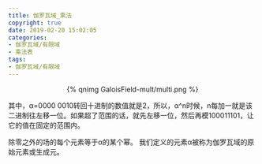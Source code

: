 ```yaml
---
title: 伽罗瓦域_乘法
copyright: true
date: 2019-02-20 15:02:05
categories:
- 伽罗瓦域/有限域
- 乘法表
tags:
- 伽罗瓦域/有限域
---
```

 
 <center>{% qnimg GaloisField-mult/multi.png %}</center>

其中，α=0000 0010转回十进制的数值就是2，所以，α^n时候，n每加一就是该二进制往左移一位。如果超了范围的话，就先左移一位，然后再模100011101，让它的值在固定的范围内。

除零之外的场的每个元素等于α的某个幂。 我们定义的元素α被称为伽罗瓦域的原始元素或生成元。